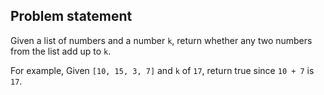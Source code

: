 Problem statement
----
Given a list of numbers and a number `k`, 
return whether any two numbers from the list add up to `k`.

For example, 
  Given `[10, 15, 3, 7]` and `k` of `17`,
  return true since `10 + 7` is `17`.

